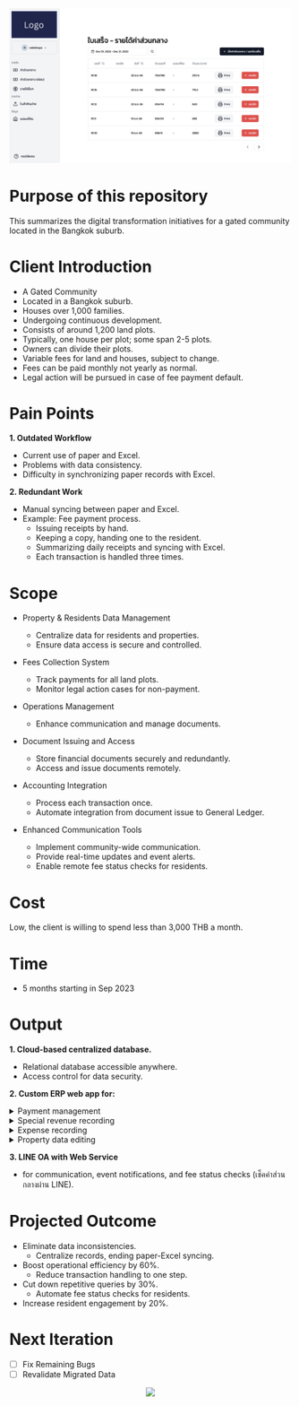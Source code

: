 <div align="center">
  <img src="/Images/cover.png" />
</div>

# Purpose of this repository
This summarizes the digital transformation initiatives for a gated community located in the Bangkok suburb. 

# Client Introduction
- A Gated Community
- Located in a Bangkok suburb.
- Houses over 1,000 families.
- Undergoing continuous development.
- Consists of around 1,200 land plots.
- Typically, one house per plot; some span 2-5 plots.
- Owners can divide their plots.
- Variable fees for land and houses, subject to change.
- Fees can be paid monthly not yearly as normal.
- Legal action will be pursued in case of fee payment default.

# Pain Points
**1. Outdated Workflow**
- Current use of paper and Excel.
- Problems with data consistency.
- Difficulty in synchronizing paper records with Excel.

**2. Redundant Work**
- Manual syncing between paper and Excel.
- Example: Fee payment process.
  - Issuing receipts by hand.
  - Keeping a copy, handing one to the resident.
  - Summarizing daily receipts and syncing with Excel.
  - Each transaction is handled three times.

# Scope
- Property & Residents Data Management
  - Centralize data for residents and properties.
  - Ensure data access is secure and controlled.

- Fees Collection System
  - Track payments for all land plots.
  - Monitor legal action cases for non-payment.

- Operations Management
  - Enhance communication and manage documents.

- Document Issuing and Access
  - Store financial documents securely and redundantly.
  - Access and issue documents remotely.

- Accounting Integration
  - Process each transaction once.
  - Automate integration from document issue to General Ledger.

- Enhanced Communication Tools
  - Implement community-wide communication.
  - Provide real-time updates and event alerts.
  - Enable remote fee status checks for residents.

# Cost
Low, the client is willing to spend less than 3,000 THB a month.

# Time
- 5 months starting in Sep 2023

# Output

**1. Cloud-based centralized database.**  
  - Relational database accessible anywhere.
  - Access control for data security.

**2. Custom ERP web app for:**

<details>
  <summary>Payment management</summary>

- Fees

  Fees are collected for maintaining the facilities in the community. The fees can be paid down to a monthly basis. When the fees are paid, the staff will record them in the system, the receipt is created, the payment history is updated, and all number is posted to the general ledger (accounting) automatically.
  
    - History

      ![](/Images/1.1_Fees/fees_1_history.png)
      
      (1) A history of payment
      
      (2) Filter by Date Range
      
      (3) Print Button

      (4) Cancel Button - There will be a confirmation prompt when clicked.
         ![](/Images/1.1_Fees/fees_2_cancel.png)

      (5) Pagination

      (6) Navigate to Check / Create

    - Check / Create
      
      ![](/Images/1.1_Fees/fees_3_create.png)

      [A] Input Address or Land Plot to search for outstanding invoices
      
      [B] Form for issuing a receipt
      
      (1) Payment Method
      
      (2) Date

      (3) Select period for this payment
      
      (4) Payment History
      
      (5) Description
      
      (6) Discount / Revenue

      (7) Total Amount

      (8) Confirmation Box and Submit Button
      
- Installment
  
  In case of payment default, there will be a fine or discount from a court order. The amount is treated as an installment. When the installment is paid, the staff will record them in the system, the receipt is created, the installment history is updated, and all number is posted to the general ledger (accounting) automatically.
  
    - History
      
      ![](/Images/1.2_Installment/installment_1_history.png)

      (1) Navigate to Check / Create
      
    - Check / Create
      
      ![](/Images/1.2_Installment/installment_2_create.png)

      [A] Input Address or Land Plot to search for outstanding installments
      
      [B] Form for issuing a receipt
      
      (1) Information about installment amount and history

      (2) Input payment method, date, amount, and description

      (3) Discount / Revenue
      
      (4) Amount after this payment
      
      (5) Confirmation Box and Submit Button
</details>

<details>
  <summary>Special revenue recording</summary>

  Other revenue that is not from fees or installments will be recorded on this screen. Options for accounts are fetched from the chart of accounts. After submission, the receipt is created and the amount is posted to the general ledger (accounting) automatically.
  
  - History

    ![](/Images/2_Etc/etc_1_history.png)

    (1) Navigate to Create
    
  - Create
    
    ![](/Images/2_Etc/etc_2_create.png)

    (1) Input date and description

    (2) Input amount of each entry

    (3) Submit button
    
</details>

<details>
  <summary>Expense recording</summary>
  
  Once a day, the staff will collect and record all expenses in the system by creating a payment voucher in a system. Options for accounts are fetched from the chart of accounts. After the voucher is created, every entry will be posted to the general ledger (accounting) automatically.
 
  - History
    
    ![](/Images/3_Pv/pv_1_history.png)

    (1) Navigate to Create
    
  - Create
    
    ![](/Images/3_Pv/pv_2_create.png)

    (1) Input date and description

    (2) Input amount of each entry

    (3) Submit button

</details>

<details>
  <summary>Property data editing</summary>

  Edit info of each land plot, if there's another plot within the same address, update one with update others automatically.
  
  ![](/Images/4_Block/block_1_main.png)
  ![](/Images/4_Block/block_2_edit_status.png)
  ![](/Images/4_Block/block_3_edit_note.png)

</details>

  **3. LINE OA with Web Service**  
  - for communication, event notifications, and fee status checks (เช็คค่าส่วนกลางผ่าน LINE).

# Projected Outcome
- Eliminate data inconsistencies.
  - Centralize records, ending paper-Excel syncing.
- Boost operational efficiency by 60%.
  - Reduce transaction handling to one step.
- Cut down repetitive queries by 30%.
  - Automate fee status checks for residents.
- Increase resident engagement by 20%.

# Next Iteration
- [ ] Fix Remaining Bugs
- [ ] Revalidate Migrated Data

<div align="center">
  <a href="https://spiffy-snowplow-54e.notion.site/ERP-for-Gated-Community-d2848e095ec4467eaa725342761e377e?pvs=25" target="_blank"> 
    <img src="https://www.golfgooroo.com/wp-content/uploads/2008/04/learn-more-button-png-learn-more-button-rainwater-1024.png" width="100px" />
  </a>
</div>
